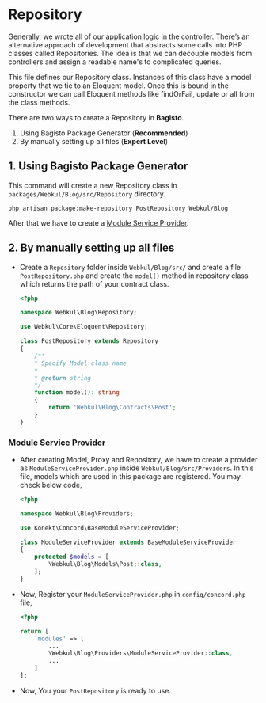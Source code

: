 # Repository

Generally, we wrote all of our application logic in the controller. There’s an alternative approach of development that abstracts some calls into PHP classes called Repositories. The idea is that we can decouple models from controllers and assign a readable name's to complicated queries.

This file defines our Repository class. Instances of this class have a model property that we tie to an Eloquent model. Once this is bound in the constructor we can call Eloquent methods like findOrFail, update or all from the class methods.

There are two ways to create a Repository in **Bagisto**.

1. Using Bagisto Package Generator (**Recommended**)
2. By manually setting up all files (**Expert Level**)

## 1. Using Bagisto Package Generator

This command will create a new Repository class in `packages/Webkul/Blog/src/Repository` directory.

`php artisan package:make-repository PostRepository Webkul/Blog`

After that we have to create a [Module Service Provider](#module-service-provider).

## 2. By manually setting up all files

- Create a `Repository` folder inside `Webkul/Blog/src/` and create a file `PostRepository.php` and create the `model()` method in repository class which returns the path of your contract class.

  ~~~php
  <?php

  namespace Webkul\Blog\Repository;

  use Webkul\Core\Eloquent\Repository;

  class PostRepository extends Repository
  {
      /**
      * Specify Model class name
      *
      * @return string
      */
      function model(): string
      {
          return 'Webkul\Blog\Contracts\Post';
      }
  }
  ~~~


### Module Service Provider

- After creating Model, Proxy and Repository, we have to create a provider as  `ModuleServiceProvider.php` inside `Webkul/Blog/src/Providers`. In this file, models which are used in this package are registered. You may check below code,

  ~~~php
  <?php

  namespace Webkul\Blog\Providers;

  use Konekt\Concord\BaseModuleServiceProvider;

  class ModuleServiceProvider extends BaseModuleServiceProvider
  {
      protected $models = [
          \Webkul\Blog\Models\Post::class,
      ];
  }
  ~~~

- Now, Register your `ModuleServiceProvider.php` in `config/concord.php` file,

    ~~~php
    <?php

    return [
        'modules' => [
            ...
            \Webkul\Blog\Providers\ModuleServiceProvider::class,
            ...
        ]
    ];
    ~~~

- Now, You your `PostRepository` is ready to use.